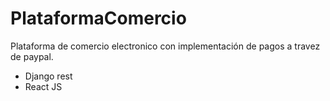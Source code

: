 # PlataformaComercio
Plataforma de comercio electronico con implementación de pagos a travez de paypal.

  - Django rest
  - React JS
